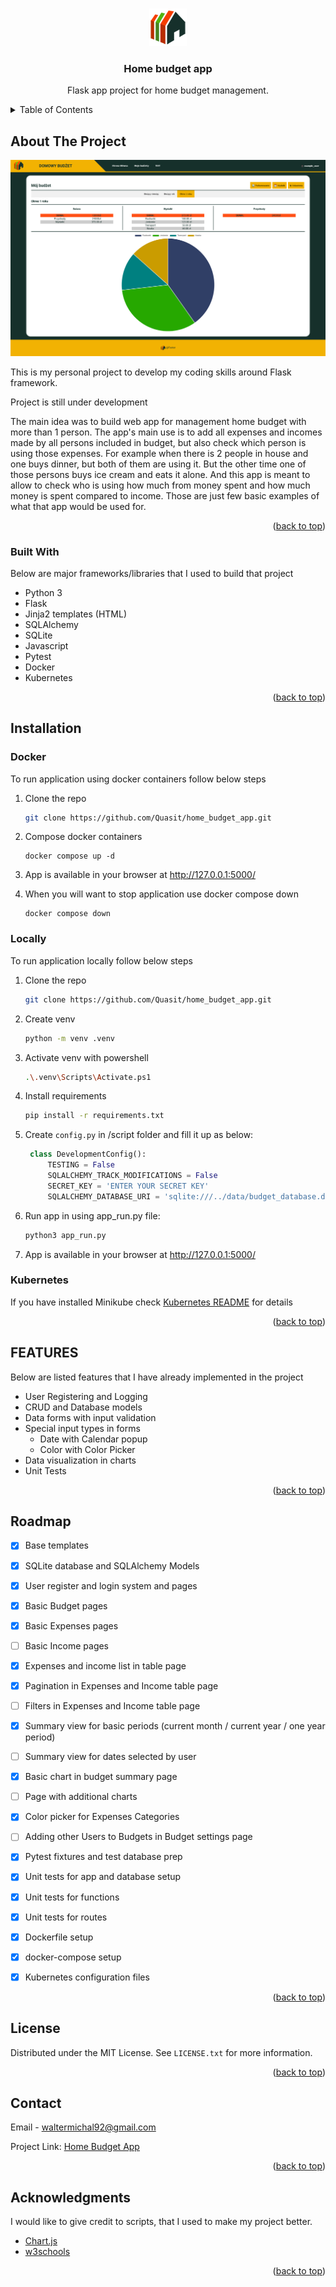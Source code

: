 <a name="readme-top"></a>
<!-- PROJECT LOGO -->
<br />
<div align="center">
  <a href="https://github.com/Quasit/home_budget_app">
    <img src="static/images/logo_60x60.png" alt="Logo" width="60" height="60">
  </a>

  <h3 align="center">Home budget app</h3>

  <p align="center">
    Flask app project for home budget management.
  </p>
</div>

<!-- TABLE OF CONTENTS -->
<details>
  <summary>Table of Contents</summary>
  <ol>
    <li>
      <a href="#about-the-project">About The Project</a>
      <ul>
        <li><a href="#built-with">Built With</a></li>
      </ul>
    </li>
    <li>
      <a href="#installation">Installation</a>
      <ul>
        <li><a href="#locally">Locally</a></li>
      </ul>
      <ul>
        <li><a href="#docker">Docker</a></li>
      </ul>
      <ul>
        <li><a href="#kubernetes">Kubernetes</a></li>
      </ul>
    </li>
    <li><a href="#features">Features</a></li>
    <li><a href="#roadmap">Roadmap</a></li>
    <li><a href="#license">License</a></li>
    <li><a href="#contact">Contact</a></li>
    <li><a href="#acknowledgments">Acknowledgments</a></li>
  </ol>
</details>

<!-- ABOUT THE PROJECT -->
## About The Project

![Early preview picture](static/images/early_preview.jpeg)

This is my personal project to develop my coding skills around Flask framework.

Project is still under development

The main idea was to build web app for management home budget with more than 1 person.
The app's main use is to add all expenses and incomes made by all persons included in budget, but also check which person is using those expenses.
For example when there is 2 people in house and one buys dinner, but both of them are using it. But the other time one of those persons buys ice cream and eats it alone.
And this app is meant to allow to check who is using how much from money spent and how much money is spent compared to income.
Those are just few basic examples of what that app would be used for.

<p align="right">(<a href="#readme-top">back to top</a>)</p>



### Built With

Below are major frameworks/libraries that I used to build that project 

* Python 3
* Flask
* Jinja2 templates (HTML)
* SQLAlchemy
* SQLite
* Javascript
* Pytest
* Docker
* Kubernetes


<p align="right">(<a href="#readme-top">back to top</a>)</p>



<!-- Installation -->
## Installation

### Docker
To run application using docker containers follow below steps
1. Clone the repo
   ```sh
   git clone https://github.com/Quasit/home_budget_app.git
   ```
2. Compose docker containers
    ```docker
    docker compose up -d
    ```
3. App is available in your browser at <a href="http://127.0.0.1:5000/">http://127.0.0.1:5000/</a>
   
4. When you will want to stop application use docker compose down
    ```docker
    docker compose down
    ```

### Locally
To run application locally follow below steps

1. Clone the repo
   ```sh
   git clone https://github.com/Quasit/home_budget_app.git
   ```
2. Create venv
    ```sh
    python -m venv .venv
    ```
4. Activate venv with powershell
    ```sh
    .\.venv\Scripts\Activate.ps1
    ```
5. Install requirements
   ```sh
   pip install -r requirements.txt
   ```
6. Create `config.py` in /script folder and fill it up as below:
   ```python
    class DevelopmentConfig():
        TESTING = False
        SQLALCHEMY_TRACK_MODIFICATIONS = False
        SECRET_KEY = 'ENTER YOUR SECRET KEY'
        SQLALCHEMY_DATABASE_URI = 'sqlite:///../data/budget_database.db'
   ```
7. Run app in using app_run.py file:
   ```sh
   python3 app_run.py
   ```
8. App is available in your browser at <a href="http://127.0.0.1:5000/">http://127.0.0.1:5000/</a>


### Kubernetes
If you have installed Minikube check <a href="/kubernetes/README.md">Kubernetes README</a> for details

<p align="right">(<a href="#readme-top">back to top</a>)</p>


<!-- IMPLEMENTED FEATURES -->
## FEATURES

Below are listed features that I have already implemented in the project

* User Registering and Logging
* CRUD and Database models
* Data forms with input validation
* Special input types in forms
  * Date with Calendar popup
  * Color with Color Picker
* Data visualization in charts
* Unit Tests


<p align="right">(<a href="#readme-top">back to top</a>)</p>



<!-- ROADMAP -->
## Roadmap

- [x] Base templates
- [x] SQLite database and SQLAlchemy Models
- [x] User register and login system and pages
- [x] Basic Budget pages
- [x] Basic Expenses pages
- [ ] Basic Income pages
- [x] Expenses and income list in table page
- [x] Pagination in Expenses and Income table page
- [ ] Filters in Expenses and Income table page
- [x] Summary view for basic periods (current month / current year / one year period)
- [ ] Summary view for dates selected by user
- [x] Basic chart in budget summary page
- [ ] Page with additional charts
- [x] Color picker for Expenses Categories
- [ ] Adding other Users to Budgets in Budget settings page
- [x] Pytest fixtures and test database prep
- [x] Unit tests for app and database setup
- [x] Unit tests for functions
- [x] Unit tests for routes
- [x] Dockerfile setup
- [x] docker-compose setup
- [x] Kubernetes configuration files


<p align="right">(<a href="#readme-top">back to top</a>)</p>



<!-- LICENSE -->
## License

Distributed under the MIT License. See `LICENSE.txt` for more information.


<p align="right">(<a href="#readme-top">back to top</a>)</p>



<!-- CONTACT -->
## Contact

Email - waltermichal92@gmail.com

Project Link: [Home Budget App](https://github.com/Quasit/home_budget_app)


<p align="right">(<a href="#readme-top">back to top</a>)</p>



<!-- ACKNOWLEDGMENTS -->
## Acknowledgments

I would like to give credit to scripts, that I used to make my project better.

* [Chart.js](https://www.chartjs.org/)
* [w3schools](https://www.w3schools.com/)


<p align="right">(<a href="#readme-top">back to top</a>)</p>